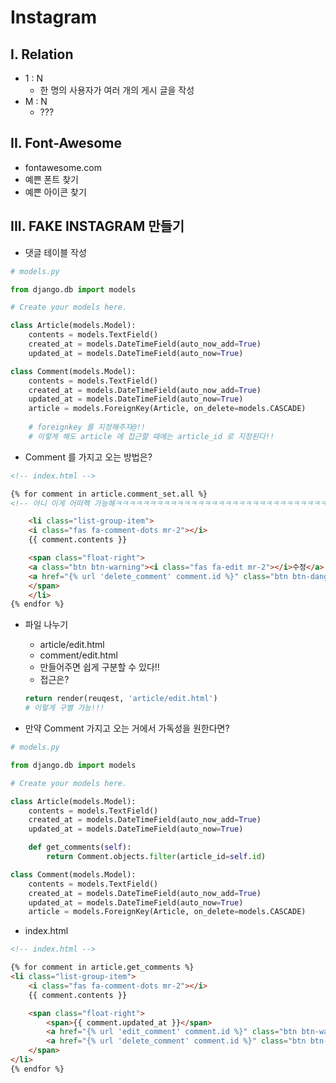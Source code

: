 # Instagram

## I. Relation

- 1 : N
  - 한 명의 사용자가 여러 개의 게시 글을 작성
- M : N
  - ???



## II. Font-Awesome

- fontawesome.com
- 예쁜 폰트 찾기
- 예쁜 아이콘 찾기



## III. FAKE INSTAGRAM 만들기

- 댓글 테이블 작성

```python
# models.py

from django.db import models

# Create your models here.

class Article(models.Model):
    contents = models.TextField()
    created_at = models.DateTimeField(auto_now_add=True)
    updated_at = models.DateTimeField(auto_now=True)

class Comment(models.Model):
    contents = models.TextField()
    created_at = models.DateTimeField(auto_now_add=True)
    updated_at = models.DateTimeField(auto_now=True)
    article = models.ForeignKey(Article, on_delete=models.CASCADE)
    
    # foreignkey 를 지정해주자@!!
    # 이렇게 해도 article 에 접근할 때에는 article_id 로 지정된다!!
```

- Comment 를 가지고 오는 방법은?

```html
<!-- index.html -->

{% for comment in article.comment_set.all %}
<!-- 아니 이게 어떠헥 가능해ㅋㅋㅋㅋㅋㅋㅋㅋㅋㅋㅋㅋㅋㅋㅋㅋㅋㅋㅋㅋㅋㅋㅋㅋㅋㅋㅋㅋㅋㅋㅋㅋㅋㅋㅋㅋㅋㅋㅋ -->

    <li class="list-group-item">
    <i class="fas fa-comment-dots mr-2"></i>
    {{ comment.contents }}

    <span class="float-right">
    <a class="btn btn-warning"><i class="fas fa-edit mr-2"></i>수정</a>
    <a href="{% url 'delete_comment' comment.id %}" class="btn btn-danger"><i class="fas fa-trash-alt mr-2"></i>삭제</a>
    </span>
    </li>
{% endfor %}
```

- 파일 나누기

  - article/edit.html
  - comment/edit.html
  - 만들어주면 쉽게 구분할 수 있다!!
  - 접근은?

  ```python
  return render(reuqest, 'article/edit.html')
  # 이렇게 구별 가능!!!
  ```

- 만약 Comment 가지고 오는 거에서 가독성을 원한다면?

```python
# models.py

from django.db import models

# Create your models here.

class Article(models.Model):
    contents = models.TextField()
    created_at = models.DateTimeField(auto_now_add=True)
    updated_at = models.DateTimeField(auto_now=True)

    def get_comments(self):
        return Comment.objects.filter(article_id=self.id)

class Comment(models.Model):
    contents = models.TextField()
    created_at = models.DateTimeField(auto_now_add=True)
    updated_at = models.DateTimeField(auto_now=True)
    article = models.ForeignKey(Article, on_delete=models.CASCADE)
```

- index.html

```html
<!-- index.html -->

{% for comment in article.get_comments %}
<li class="list-group-item">
    <i class="fas fa-comment-dots mr-2"></i>
    {{ comment.contents }}

    <span class="float-right">
        <span>{{ comment.updated_at }}</span>
        <a href="{% url 'edit_comment' comment.id %}" class="btn btn-warning"><i class="fas fa-edit"></i></a>
        <a href="{% url 'delete_comment' comment.id %}" class="btn btn-danger"><i class="fas fa-trash-alt"></i></a>
    </span>
</li>
{% endfor %}
```